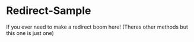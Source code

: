 # Redirect-Sample
If you ever need to make a redirect boom here! (Theres other methods but this one is just one)
